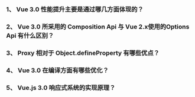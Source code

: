 ### 1、 Vue 3.0 性能提升主要是通过哪几方面体现的？ 



### 2、 Vue 3.0 所采用的 Composition Api 与 Vue 2.x使用的Options Api 有什么区别？ 



### 3、 Proxy 相对于 Object.defineProperty 有哪些优点？ 



### 4、 Vue 3.0 在编译方面有哪些优化？ 



### 5、 Vue.js 3.0 响应式系统的实现原理？ 